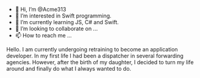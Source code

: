 - 👋 Hi, I’m @Acme313
- 👀 I’m interested in Swift programming. 
- 🌱 I’m currently learning JS, C# and Swift.
- 💞️ I’m looking to collaborate on ...
- 📫 How to reach me ...

<!---
Acme313/Acme313 is a ✨ special ✨ repository because its `README.md` (this file) appears on your GitHub profile.
You can click the Preview link to take a look at your changes.
--->

Hello.
I am currently undergoing retraining to become an application developer.
In my first life I had been a dispatcher in several forwarding agencies.
However, after the birth of my daughter, I decided to turn my life around and finally do what I always wanted to do. 
